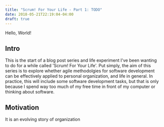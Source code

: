 ```yaml
---
title: "Scrum! For Your Life - Part 1: TODO"
date: 2018-05-21T22:19:04-04:00
draft: true
---
```


Hello, World!

## Intro

This is the start of a blog post series and life experiment I've been wanting to
do for a while called 'Scrum! For Your Life'. Put simply, the aim of this series
is to explore whether agile methodolgies for software development can be
effectively applied to personal organization, and life in general. In practice,
this will include some software development tasks, but that is only because I
spend way too much of my free time in front of my computer or thinking about
software.

## Motivation



It is an evolving story of organization